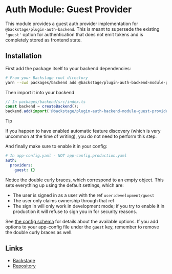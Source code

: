 # Auth Module: Guest Provider

This module provides a guest auth provider implementation for `@backstage/plugin-auth-backend`. This is meant to supersede the existing `'guest'` option for authentication that does not emit tokens and is completely stored as frontend state.

## Installation

First add the package itself to your backend dependencies:

```bash
# From your Backstage root directory
yarn --cwd packages/backend add @backstage/plugin-auth-backend-module-guest-provider
```

Then import it into your backend

```ts
// In packages/backend/src/index.ts
const backend = createBackend();
backend.add(import('@backstage/plugin-auth-backend-module-guest-provider'));
```

> [!TIP]
> If you happen to have enabled automatic feature discovery (which is
> very uncommon at the time of writing), you do not need to perform this step.

And finally make sure to enable it in your config:

```yaml
# In app-config.yaml - NOT app-config.production.yaml
auth:
  providers:
    guest: {}
```

Notice the double curly braces, which correspond to an empty object. This sets everything up using the default settings, which are:

- The user is signed in as a user with the ref `user:development/guest`
- The user only claims ownership through that ref
- The sign in will only work in development mode; if you try to enable it in production it will refuse to sign you in for security reasons.

See [the config schema](https://github.com/backstage/backstage/blob/master/plugins/auth-backend-module-guest-provider/config.d.ts) for details about the available options. If you add options to your app-config file under the `guest` key, remember to remove the double curly braces as well.

## Links

- [Backstage](https://backstage.io)
- [Repository](https://github.com/backstage/backstage/tree/master/plugins/auth-backend-module-guest-provider)
